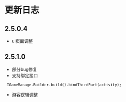# 更新日志
## 2.5.0.4
- ui页面调整
## 2.5.1.0
- 部分bug修复
- 支持绑定接口
```
 IGameManage.Builder.build().bindThirdPart(activity);
```
- 游客逻辑调整